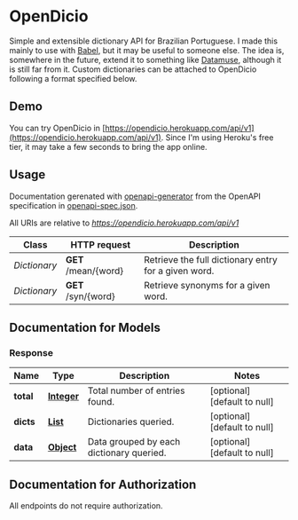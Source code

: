 # OpenDicio

Simple and extensible dictionary API for Brazilian Portuguese. I made this mainly to use with [Babel](https://github.com/wmorellato/babel), but it may be useful to someone else. The idea is, somewhere in the future, extend it to something like [Datamuse](https://www.datamuse.com/api/), although it is still far from it. Custom dictionaries can be attached to OpenDicio following a format specified below.

## Demo

You can try OpenDicio in [https://opendicio.herokuapp.com/api/v1](https://opendicio.herokuapp.com/api/v1). Since I'm using Heroku's free tier, it may take a few seconds to bring the app online.

## Usage

Documentation gerenated with [openapi-generator](https://github.com/OpenAPITools/openapi-generator) from the OpenAPI specification in [openapi-spec.json](./docs/openapi-spec.json).

All URIs are relative to *https://opendicio.herokuapp.com/api/v1*

Class | HTTP request | Description
------------ | ------------- | -------------
*Dictionary* | **GET** /mean/{word} | Retrieve the full dictionary entry for a given word.
*Dictionary* | **GET** /syn/{word} | Retrieve synonyms for a given word.


<a name="documentation-for-models"></a>

## Documentation for Models

### Response

Name | Type | Description | Notes
------------ | ------------- | ------------- | -------------
**total** | [**Integer**](integer.md) | Total number of entries found. | [optional] [default to null]
**dicts** | [**List**](string.md) | Dictionaries queried. | [optional] [default to null]
**data** | [**Object**](.md) | Data grouped by each dictionary queried. | [optional] [default to null]

<a name="documentation-for-authorization"></a>
## Documentation for Authorization

All endpoints do not require authorization.
